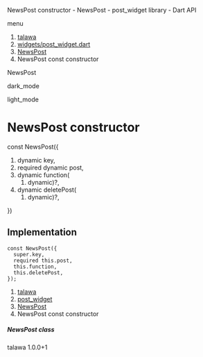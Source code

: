 




NewsPost constructor - NewsPost - post\_widget library - Dart API







menu

1. [talawa](../../index.html)
2. [widgets/post\_widget.dart](../../file-___home_harshil_Desktop_open-source_palisadoes_talawa_lib_widgets_post_widget/)
3. [NewsPost](../../file-___home_harshil_Desktop_open-source_palisadoes_talawa_lib_widgets_post_widget/NewsPost-class.html)
4. NewsPost const constructor

NewsPost


dark\_mode

light\_mode




# NewsPost constructor


const
NewsPost({

1. dynamic key,
2. required dynamic post,
3. dynamic function(
   1. dynamic)?,
4. dynamic deletePost(
   1. dynamic)?,

})

## Implementation

```
const NewsPost({
  super.key,
  required this.post,
  this.function,
  this.deletePost,
});
```

 


1. [talawa](../../index.html)
2. [post\_widget](../../file-___home_harshil_Desktop_open-source_palisadoes_talawa_lib_widgets_post_widget/)
3. [NewsPost](../../file-___home_harshil_Desktop_open-source_palisadoes_talawa_lib_widgets_post_widget/NewsPost-class.html)
4. NewsPost const constructor

##### NewsPost class





talawa
1.0.0+1






